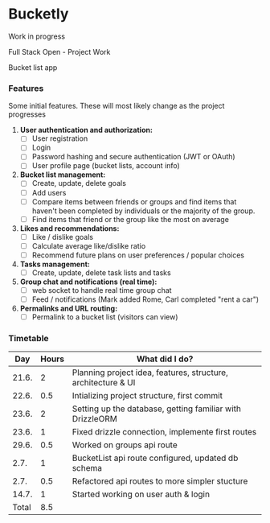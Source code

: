 # Bucketly

Work in progress

Full Stack Open - Project Work

Bucket list app

### Features

Some initial features. These will most likely change as the project progresses

1. **User authentication and authorization:**
   - [ ] User registration
   - [ ] Login
   - [ ] Password hashing and secure authentication (JWT or OAuth)
   - [ ] User profile page (bucket lists, account info)
2. **Bucket list management:**
   - [ ] Create, update, delete goals
   - [ ] Add users
   - [ ] Compare items between friends or groups and find items that haven't been completed by individuals or the majority of the group.
   - [ ] Find items that friend or the group like the most on average
3. **Likes and recommendations:**
   - [ ] Like / dislike goals
   - [ ] Calculate average like/dislike ratio
   - [ ] Recommend future plans on user preferences / popular choices
4. **Tasks management:**
   - [ ] Create, update, delete task lists and tasks
5. **Group chat and notifications (real time):**
   - [ ] web socket to handle real time group chat
   - [ ] Feed / notifications (Mark added Rome, Carl completed "rent a car")
6. **Permalinks and URL routing:**
   - [ ] Permalink to a bucket list (visitors can view)

### Timetable

| Day   | Hours | What did I do?                                                |
| ----- | ----- | ------------------------------------------------------------- |
| 21.6. | 2     | Planning project idea, features, structure, architecture & UI |
| 22.6. | 0.5   | Intializing project structure, first commit                   |
| 23.6. | 2     | Setting up the database, getting familiar with DrizzleORM     |
| 23.6. | 1     | Fixed drizzle connection, implemente first routes             |
| 29.6. | 0.5   | Worked on groups api route                                    |
| 2.7.  | 1     | BucketList api route configured, updated db schema            |
| 2.7.  | 0.5   | Refactored api routes to more simpler stucture                |
| 14.7. | 1     | Started working on user auth & login                          |
| Total | 8.5   |                                                               |
